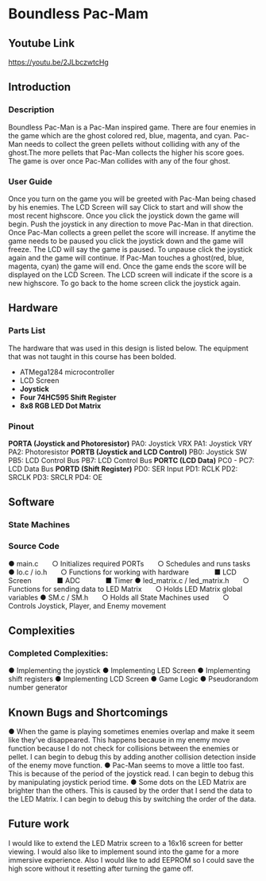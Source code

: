 # Boundless Pac-Mam

## Youtube Link

https://youtu.be/2JLbczwtcHg

## Introduction

### Description

Boundless Pac-Man is a Pac-Man inspired game. There are four enemies in the game
which are the ghost colored red, blue, magenta, and cyan. Pac-Man needs to collect the green
pellets without colliding with any of the ghost.The more pellets that Pac-Man collects the higher
his score goes. The game is over once Pac-Man collides with any of the four ghost.


### User Guide

Once you turn on the game you will be greeted with Pac-Man being chased by his
enemies. The LCD Screen will say Click to start and will show the most recent highscore. Once
you click the joystick down the game will begin.
Push the joystick in any direction to move Pac-Man in that direction. Once Pac-Man
collects a green pellet the score will increase.
If anytime the game needs to be paused you click the joystick down and the game will
freeze. The LCD will say the game is paused. To unpause click the joystick again and the game
will continue.
If Pac-Man touches a ghost(red, blue, magenta, cyan) the game will end. Once the game
ends the score will be displayed on the LCD Screen. The LCD screen will indicate if the score is
a new highscore.
To go back to the home screen click the joystick again.


## Hardware

### Parts List

The hardware that was used in this design is listed below. The equipment that was not
taught in this course has been bolded.
* ATMega1284 microcontroller
* LCD Screen
* __Joystick__
* __Four 74HC595 Shift Register__
* __8x8 RGB LED Dot Matrix__

### Pinout
**PORTA ​(Joystick and Photoresistor)**
PA0: Joystick VRX
PA1: Joystick VRY
PA2: Photoresistor
**PORTB ​(Joystick and LCD Control)**
PB0: Joystick SW
PB5: LCD Control Bus
PB7: LCD Control Bus
**PORTC ​(LCD Data)**
PC0 - PC7: LCD Data Bus
**PORTD ​(Shift Register)**
PD0: SER Input
PD1: RCLK
PD2: SRCLK
PD3: SRCLR
PD4: OE


## Software

### State Machines




### Source Code
● main.c
&nbsp;&nbsp;&nbsp;&nbsp;&nbsp;&nbsp;○ Initializes required PORTs
&nbsp;&nbsp;&nbsp;&nbsp;&nbsp;&nbsp;○ Schedules and runs tasks
● Io.c​ / ​io.h
&nbsp;&nbsp;&nbsp;&nbsp;&nbsp;&nbsp;○ Functions for working with hardware
&nbsp;&nbsp;&nbsp;&nbsp;&nbsp;&nbsp;&nbsp;&nbsp;&nbsp;&nbsp;&nbsp;&nbsp;■ LCD Screen
&nbsp;&nbsp;&nbsp;&nbsp;&nbsp;&nbsp;&nbsp;&nbsp;&nbsp;&nbsp;&nbsp;&nbsp;■ ADC
&nbsp;&nbsp;&nbsp;&nbsp;&nbsp;&nbsp;&nbsp;&nbsp;&nbsp;&nbsp;&nbsp;&nbsp;■ Timer
● led_matrix.c​ / ​led_matrix.h
&nbsp;&nbsp;&nbsp;&nbsp;&nbsp;&nbsp;○ Functions for sending data to LED Matrix
&nbsp;&nbsp;&nbsp;&nbsp;&nbsp;&nbsp;○ Holds LED Matrix global variables
● SM.c​ / ​SM.h
&nbsp;&nbsp;&nbsp;&nbsp;&nbsp;&nbsp;○ Holds all State Machines used
&nbsp;&nbsp;&nbsp;&nbsp;&nbsp;&nbsp;○ Controls Joystick, Player, and Enemy movement

## Complexities

### Completed Complexities:
● Implementing the joystick
● Implementing LED Screen
● Implementing shift registers
● Implementing LCD Screen
● Game Logic
● Pseudorandom number generator

## Known Bugs and Shortcomings
● When the game is playing sometimes enemies overlap and make it seem like they’ve
disappeared. This happens because in my enemy move function because I do not check
for collisions between the enemies or pellet. I can begin to debug this by adding another
collision detection inside of the enemy move function.
● Pac-Man seems to move a little too fast. This is because of the period of the joystick
read. I can begin to debug this by manipulating joystick period time.
● Some dots on the LED Matrix are brighter than the others. This is caused by the order
that I send the data to the LED Matrix. I can begin to debug this by switching the order of
the data.
## Future work

I would like to extend the LED Matrix screen to a 16x16 screen for better viewing. I would also
like to implement sound into the game for a more immersive experience. Also I would like to add
EEPROM so I could save the high score without it resetting after turning the game off.
